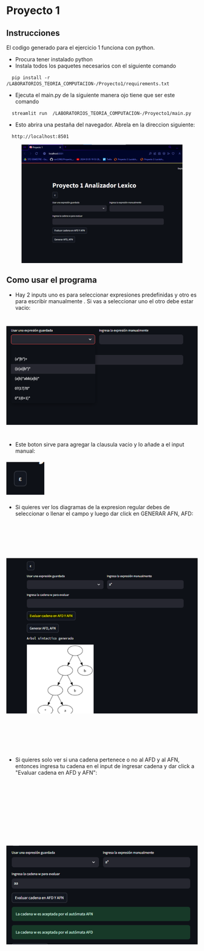 # Proyecto 1

## Instrucciones
El codigo generado para el ejercicio 1 funciona con python. 
- Procura tener instalado python
- Instala todos los paquetes necesarios con el siguiente comando
```
  pip install -r /LABORATORIOS_TEORIA_COMPUTACION-/Proyecto1/requirements.txt
```
- Ejecuta el main.py de la siguiente manera ojo tiene que ser este comando
```
  streamlit run  /LABORATORIOS_TEORIA_COMPUTACION-/Proyecto1/main.py
```

- Esto abrira una pestaña del navegador. Abrela en la direccion siguiente:
```
  http://localhost:8501
```
<img src="Instructions\Captura_inicio.png"  style="object-fit: contain; width: 1000px; height: 312px;"/>

## Como usar el programa

- Hay 2 inputs uno es para seleccionar expresiones predefinidas y otro es para escribir manualmente . Si vas a seleccionar uno el otro debe estar vacio:

<img src="Instructions\captura_inputs.png"  style="object-fit: contain; width: 1000px; height: 312px;"/>

- Este boton sirve para agregar la clausula vacio y lo añade a el input manual:

<img src="Instructions\boton.png"  style="object-fit: contain; width: 100px; height: 100px;"/>

- Si quieres ver los diagramas de la expresion regular debes de seleccionar o llenar el campo y luego dar click en GENERAR AFN, AFD:

<img src="Instructions\generar AFD AFN.png"  style="object-fit: contain; width: 600px; height: 600px;"/>

- Si quieres solo ver si una cadena pertenece o no al AFD y al AFN, entonces ingresa tu cadena en el input de ingresar cadena y dar click a "Evaluar cadena en AFD y AFN":

<img src="Instructions\evaluar.png"  style="object-fit: contain; width: 600px; height: 600px;"/>
